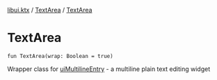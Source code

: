 [libui.ktx](../README.md) / [TextArea](README.md) / [TextArea](-text-area.md)

# TextArea

`fun TextArea(wrap: Boolean = true)`

Wrapper class for [uiMultilineEntry](../../libui/ui-multiline-entry.md) - a multiline plain text editing widget
